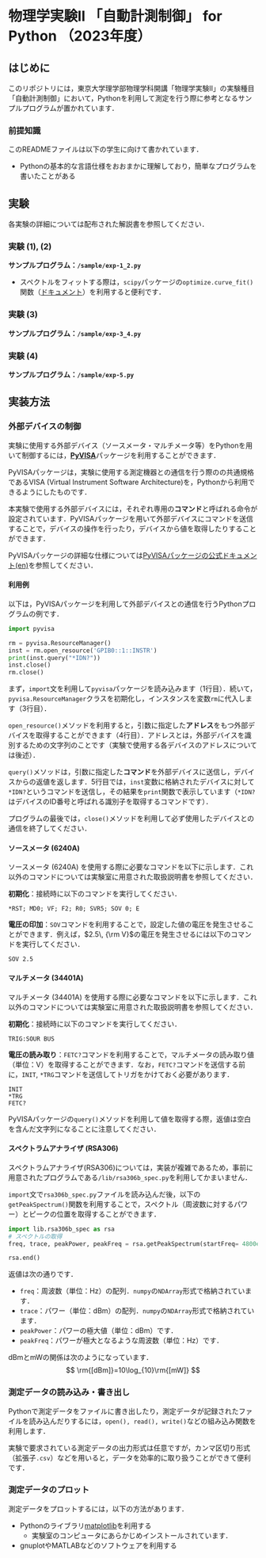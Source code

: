 # 物理学実験II 「自動計測制御」 for Python （2023年度）
## はじめに
このリポジトリには，東京大学理学部物理学科開講「物理学実験II」の実験種目「自動計測制御」において，Pythonを利用して測定を行う際に参考となるサンプルプログラムが置かれています．

### 前提知識
このREADMEファイルは以下の学生に向けて書かれています．

- Pythonの基本的な言語仕様をおおまかに理解しており，簡単なプログラムを書いたことがある

## 実験
各実験の詳細については配布された解説書を参照してください．

### 実験 (1), (2)
**サンプルプログラム：`/sample/exp-1_2.py`**

- スペクトルをフィットする際は，`scipy`パッケージの`optimize.curve_fit()`関数（[ドキュメント](https://docs.scipy.org/doc/scipy/reference/generated/scipy.optimize.curve_fit.html)）を利用すると便利です．

### 実験 (3)
**サンプルプログラム：`/sample/exp-3_4.py`**

### 実験 (4)
**サンプルプログラム：`/sample/exp-5.py`**

## 実装方法
### 外部デバイスの制御
実験に使用する外部デバイス（ソースメータ・マルチメータ等）をPythonを用いて制御するには，[**PyVISA**](https://pypi.org/project/PyVISA/)パッケージを利用することができます．

PyVISAパッケージは，実験に使用する測定機器との通信を行う際のの共通規格であるVISA (Virtual Instrument Software Architecture)を，Pythonから利用できるようにしたものです．

本実験で使用する外部デバイスには，それぞれ専用の**コマンド**と呼ばれる命令が設定されています．PyVISAパッケージを用いて外部デバイスにコマンドを送信することで，デバイスの操作を行ったり，デバイスから値を取得したりすることができます．

PyVISAパッケージの詳細な仕様については[PyVISAパッケージの公式ドキュメント(en)](https://pyvisa.readthedocs.io/en/latest/)を参照してください．

#### 利用例
以下は，PyVISAパッケージを利用して外部デバイスとの通信を行うPythonプログラムの例です．

```python
import pyvisa

rm = pyvisa.ResourceManager()
inst = rm.open_resource('GPIB0::1::INSTR')
print(inst.query("*IDN?"))
inst.close()
rm.close()
```

まず，`import`文を利用して`pyvisa`パッケージを読み込みます（1行目）．続いて，`pyvisa.ResourceManager`クラスを初期化し，インスタンスを変数`rm`に代入します（3行目）．

`open_resource()`メソッドを利用すると，引数に指定した**アドレス**をもつ外部デバイスを取得することができます（4行目）．アドレスとは，外部デバイスを識別するための文字列のことです（実験で使用する各デバイスのアドレスについては後述）．

`query()`メソッドは，引数に指定した**コマンド**を外部デバイスに送信し，デバイスからの返値を返します．5行目では，`inst`変数に格納されたデバイスに対して`*IDN?`というコマンドを送信し，その結果を`print`関数で表示しています（`*IDN?`はデバイスのID番号と呼ばれる識別子を取得するコマンドです）．

プログラムの最後では，`close()`メソッドを利用して必ず使用したデバイスとの通信を終了してください．

#### ソースメータ (6240A)
ソースメータ (6240A) を使用する際に必要なコマンドを以下に示します．これ以外のコマンドについては実験室に用意された取扱説明書を参照してください．

**初期化**：接続時に以下のコマンドを実行してください．
```
*RST; MD0; VF; F2; R0; SVR5; SOV 0; E
```

**電圧の印加**：`SOV`コマンドを利用することで，設定した値の電圧を発生させることができます．例えば，$`2.5\, {\rm V}`$の電圧を発生させるには以下のコマンドを実行してください．
```
SOV 2.5
```

#### マルチメータ (34401A)
マルチメータ (34401A) を使用する際に必要なコマンドを以下に示します．これ以外のコマンドについては実験室に用意された取扱説明書を参照してください．

**初期化**：接続時に以下のコマンドを実行してください．
```
TRIG:SOUR BUS
```

**電圧の読み取り**：`FETC?`コマンドを利用することで，マルチメータの読み取り値（単位：V）を取得することができます．なお，`FETC?`コマンドを送信する前に，`INIT`, `*TRG`コマンドを送信してトリガをかけておく必要があります．
```
INIT
*TRG
FETC?
```
PyVISAパッケージの`query()`メソッドを利用して値を取得する際，返値は空白を含んだ文字列になることに注意してください．

#### スペクトラムアナライザ (RSA306)
スペクトラムアナライザ(RSA306)については，実装が複雑であるため，事前に用意されたプログラムである`/lib/rsa306b_spec.py`を利用してかまいません．

`import`文で`rsa306b_spec.py`ファイルを読み込んだ後，以下の`getPeakSpectrum()`関数を利用することで，スペクトル（周波数に対するパワー）とピークの位置を取得することができます．

```python
import lib.rsa306b_spec as rsa 
# スペクトルの取得
freq, trace, peakPower, peakFreq = rsa.getPeakSpectrum(startFreq= 4800e6, endFreq = 6000e6)

rsa.end()
```


返値は次の通りです．
- `freq`：周波数（単位：Hz）の配列．`numpy`の`NDArray`形式で格納されています．
- `trace`：パワー（単位：dBm）の配列．`numpy`の`NDArray`形式で格納されています．
- `peakPower`：パワーの極大値（単位：dBm）です．
- `peakFreq`：パワーが極大となるような周波数（単位：Hz）です．

dBmとmWの関係は次のようになっています．
$$
\rm{[dBm]}=10\log_{10}\rm{[mW]}
$$

### 測定データの読み込み・書き出し
Pythonで測定データをファイルに書き出したり，測定データが記録されたファイルを読み込んだりするには，`open(), read(), write()`などの組み込み関数を利用します．

実験で要求されている測定データの出力形式は任意ですが，カンマ区切り形式（拡張子`.csv`）などを用いると，データを効率的に取り扱うことができて便利です．

### 測定データのプロット
測定データをプロットするには，以下の方法があります．

- Pythonのライブラリ[matplotlib](https://matplotlib.org/)を利用する
    - 実験室のコンピュータにあらかじめインストールされています．
- gnuplotやMATLABなどのソフトウェアを利用する

